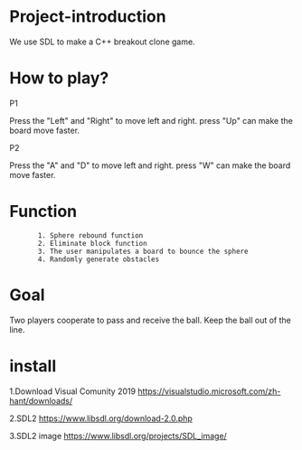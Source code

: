# Project-introduction
We use SDL to make a C++ breakout clone game.

# How to play?
P1

Press the "Left" and "Right" to move left and right.
press "Up" can make the board move faster.

P2

Press the "A" and "D" to move left and right.
press "W" can make the board move faster.


# Function  
           1. Sphere rebound function
           2. Eliminate block function
           3. The user manipulates a board to bounce the sphere
           4. Randomly generate obstacles
           
# Goal 
Two players cooperate to pass and receive the ball. Keep the ball out of the line.

# install
1.Download Visual Comunity 2019
https://visualstudio.microsoft.com/zh-hant/downloads/

2.SDL2 
https://www.libsdl.org/download-2.0.php

3.SDL2 image
https://www.libsdl.org/projects/SDL_image/
